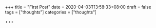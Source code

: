 +++
title = "First Post"
date = 2020-04-03T13:58:33+08:00
draft = false
tags = ["thoughts"]
categories = ["thoughts"]

+++

